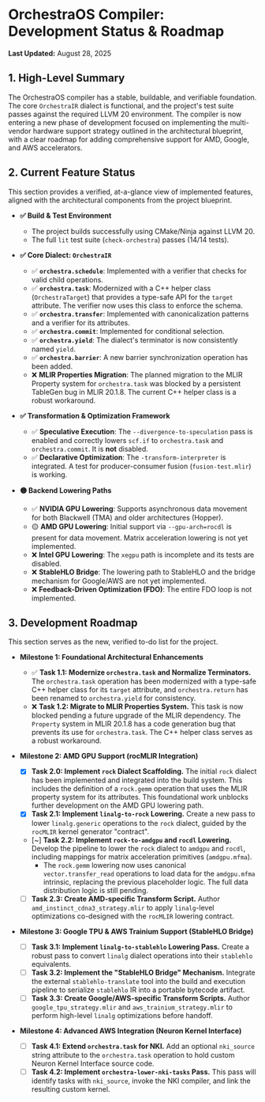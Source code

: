 # OrchestraOS Compiler: Development Status & Roadmap

**Last Updated:** August 28, 2025

## 1. High-Level Summary

The OrchestraOS compiler has a stable, buildable, and verifiable foundation. The core `OrchestraIR` dialect is functional, and the project's test suite passes against the required LLVM 20 environment. The compiler is now entering a new phase of development focused on implementing the multi-vendor hardware support strategy outlined in the architectural blueprint, with a clear roadmap for adding comprehensive support for AMD, Google, and AWS accelerators.

## 2. Current Feature Status

This section provides a verified, at-a-glance view of implemented features, aligned with the architectural components from the project blueprint.

*   **✅ Build & Test Environment**
    *   The project builds successfully using CMake/Ninja against LLVM 20.
    *   The full `lit` test suite (`check-orchestra`) passes (14/14 tests).

*   **✅ Core Dialect: `OrchestraIR`**
    *   ✅ **`orchestra.schedule`**: Implemented with a verifier that checks for valid child operations.
    *   ✅ **`orchestra.task`**: Modernized with a C++ helper class (`OrchestraTarget`) that provides a type-safe API for the `target` attribute. The verifier now uses this class to enforce the schema.
    *   ✅ **`orchestra.transfer`**: Implemented with canonicalization patterns and a verifier for its attributes.
    *   ✅ **`orchestra.commit`**: Implemented for conditional selection.
    *   ✅ **`orchestra.yield`**: The dialect's terminator is now consistently named `yield`.
    *   ✅ **`orchestra.barrier`**: A new barrier synchronization operation has been added.
    *   ❌ **MLIR Properties Migration**: The planned migration to the MLIR Property system for `orchestra.task` was blocked by a persistent TableGen bug in MLIR 20.1.8. The current C++ helper class is a robust workaround.

*   **✅ Transformation & Optimization Framework**
    *   ✅ **Speculative Execution**: The `--divergence-to-speculation` pass is enabled and correctly lowers `scf.if` to `orchestra.task` and `orchestra.commit`. It is **not** disabled.
    *   ✅ **Declarative Optimization**: The `-transform-interpreter` is integrated. A test for producer-consumer fusion (`fusion-test.mlir`) is working.

*   **🟡 Backend Lowering Paths**
    *   ✅ **NVIDIA GPU Lowering**: Supports asynchronous data movement for both Blackwell (TMA) and older architectures (Hopper).
    *   🟡 **AMD GPU Lowering**: Initial support via `--gpu-arch=rocdl` is present for data movement. Matrix acceleration lowering is not yet implemented.
    *   ❌ **Intel GPU Lowering**: The `xegpu` path is incomplete and its tests are disabled.
    *   ❌ **StableHLO Bridge**: The lowering path to StableHLO and the bridge mechanism for Google/AWS are not yet implemented.
    *   ❌ **Feedback-Driven Optimization (FDO)**: The entire FDO loop is not implemented.

## 3. Development Roadmap

This section serves as the new, verified to-do list for the project.

*   **Milestone 1: Foundational Architectural Enhancements**
    *   ✅ **Task 1.1: Modernize `orchestra.task` and Normalize Terminators.** The `orchestra.task` operation has been modernized with a type-safe C++ helper class for its `target` attribute, and `orchestra.return` has been renamed to `orchestra.yield` for consistency.
    *   ❌ **Task 1.2: Migrate to MLIR Properties System.** This task is now blocked pending a future upgrade of the MLIR dependency. The `Property` system in MLIR 20.1.8 has a code generation bug that prevents its use for `orchestra.task`. The C++ helper class serves as a robust workaround.

*   **Milestone 2: AMD GPU Support (rocMLIR Integration)**
    *   [x] **Task 2.0: Implement `rock` Dialect Scaffolding.** The initial `rock` dialect has been implemented and integrated into the build system. This includes the definition of a `rock.gemm` operation that uses the MLIR property system for its attributes. This foundational work unblocks further development on the AMD GPU lowering path.
    *   [x] **Task 2.1: Implement `linalg-to-rock` Lowering.** Create a new pass to lower `linalg.generic` operations to the `rock` dialect, guided by the `rocMLIR` kernel generator "contract".
    *   [~] **Task 2.2: Implement `rock-to-amdgpu` and `rocdl` Lowering.** Develop the pipeline to lower the `rock` dialect to `amdgpu` and `rocdl`, including mappings for matrix acceleration primitives (`amdgpu.mfma`).
        *   The `rock.gemm` lowering now uses canonical `vector.transfer_read` operations to load data for the `amdgpu.mfma` intrinsic, replacing the previous placeholder logic. The full data distribution logic is still pending.
    *   [ ] **Task 2.3: Create AMD-specific Transform Script.** Author `amd_instinct_cdna3_strategy.mlir` to apply `linalg`-level optimizations co-designed with the `rocMLIR` lowering contract.

*   **Milestone 3: Google TPU & AWS Trainium Support (StableHLO Bridge)**
    *   [ ] **Task 3.1: Implement `linalg-to-stablehlo` Lowering Pass.** Create a robust pass to convert `linalg` dialect operations into their `stablehlo` equivalents.
    *   [ ] **Task 3.2: Implement the "StableHLO Bridge" Mechanism.** Integrate the external `stablehlo-translate` tool into the build and execution pipeline to serialize `stablehlo` IR into a portable bytecode artifact.
    *   [ ] **Task 3.3: Create Google/AWS-specific Transform Scripts.** Author `google_tpu_strategy.mlir` and `aws_trainium_strategy.mlir` to perform high-level `linalg` optimizations before handoff.

*   **Milestone 4: Advanced AWS Integration (Neuron Kernel Interface)**
    *   [ ] **Task 4.1: Extend `orchestra.task` for NKI.** Add an optional `nki_source` string attribute to the `orchestra.task` operation to hold custom Neuron Kernel Interface source code.
    *   [ ] **Task 4.2: Implement `orchestra-lower-nki-tasks` Pass.** This pass will identify tasks with `nki_source`, invoke the NKI compiler, and link the resulting custom kernel.
